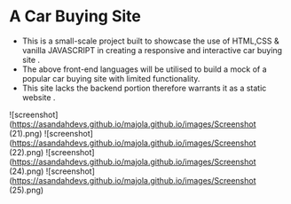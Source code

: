 # A Car Buying Site 
* This is a small-scale project  built to showcase the use of HTML,CSS &  vanilla JAVASCRIPT in creating a responsive and interactive car buying site .
* The above front-end languages will be utilised to build a mock of a popular car buying site with limited functionality.
* This site lacks the backend portion therefore warrants it as a static website .

![screenshot](https://asandahdevs.github.io/majola.github.io/images/Screenshot (21).png)
![screenshot](https://asandahdevs.github.io/majola.github.io/images/Screenshot (22).png)
![screenshot](https://asandahdevs.github.io/majola.github.io/images/Screenshot (24).png)
![screenshot](https://asandahdevs.github.io/majola.github.io/images/Screenshot (25).png)
